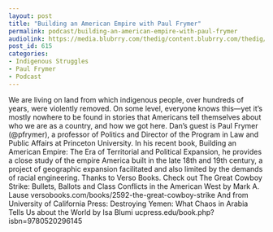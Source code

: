 ```yaml
---
layout: post
title: "Building an American Empire with Paul Frymer"
permalink: podcast/building-an-american-empire-with-paul-frymer
audiolink: https://media.blubrry.com/thedig/content.blubrry.com/thedig/The_Dig_-_EP_85_-_Frymer.mp3
post_id: 615
categories: 
- Indigenous Struggles
- Paul Frymer
- Podcast
---
```


We are living on land from which indigenous people, over hundreds of years, were violently removed. On some level, everyone knows this—yet it’s mostly nowhere to be found in stories that Americans tell themselves about who we are as a country, and how we got here. Dan’s guest is Paul Frymer (@pfrymer), a professor of Politics and Director of the Program in Law and Public Affairs at Princeton University. In his recent book, Building an American Empire: The Era of Territorial and Political Expansion, he provides a close study of the empire America built in the late 18th and 19th century, a project of geographic expansion facilitated and also limited by the demands of racial engineering. Thanks to Verso Books. Check out The Great Cowboy Strike: Bullets, Ballots and Class Conflicts in the American West by Mark A. Lause versobooks.com/books/2592-the-great-cowboy-strike And from University of California Press: Destroying Yemen: What Chaos in Arabia Tells Us about the World by Isa Blumi ucpress.edu/book.php?isbn=9780520296145

 